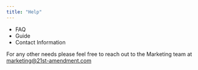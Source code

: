 ```yaml
---
title: "Help"
---
```

- FAQ
- Guide
- Contact Information

For any other needs please feel free to reach out to the Marketing team at <a href="mailto:marketing@21st-amendment.com">marketing@21st-amendment.com</a>
